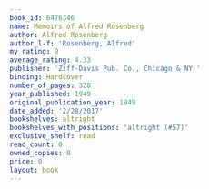 ```yaml
---
book_id: 6476346
name: Memoirs of Alfred Rosenberg
author: Alfred Rosenberg
author_l-f: 'Rosenberg, Alfred'
my_rating: 0
average_rating: 4.33
publisher: 'Ziff-Davis Pub. Co., Chicago & NY '
binding: Hardcover
number_of_pages: 328
year_published: 1949
original_publication_year: 1949
date_added: '2/28/2017'
bookshelves: altright
bookshelves_with_positions: 'altright (#57)'
exclusive_shelf: read
read_count: 0
owned_copies: 0
price: 0
layout: book
---
```

